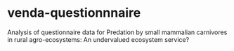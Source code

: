 # venda-questionnnaire
Analysis of questionnaire data for Predation by small mammalian carnivores in rural agro-ecosystems: An undervalued ecosystem service?
